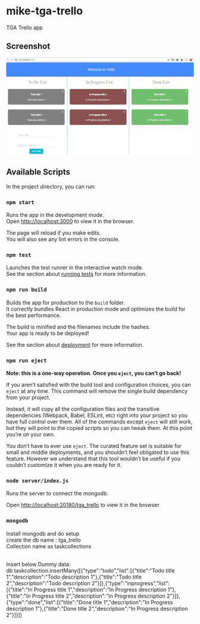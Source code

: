 # mike-tga-trello
TGA Trello app

## Screenshot
![alt text](https://github.com/michaelpackiyaraj/mike-tga-trello/blob/master/screenshot.jpg)

## Available Scripts

In the project directory, you can run:

### `npm start`

Runs the app in the development mode.<br>
Open [http://localhost:3000](http://localhost:3000) to view it in the browser.

The page will reload if you make edits.<br>
You will also see any lint errors in the console.

### `npm test`

Launches the test runner in the interactive watch mode.<br>
See the section about [running tests](#running-tests) for more information.

### `npm run build`

Builds the app for production to the `build` folder.<br>
It correctly bundles React in production mode and optimizes the build for the best performance.

The build is minified and the filenames include the hashes.<br>
Your app is ready to be deployed!

See the section about [deployment](#deployment) for more information.

### `npm run eject`

**Note: this is a one-way operation. Once you `eject`, you can’t go back!**

If you aren’t satisfied with the build tool and configuration choices, you can `eject` at any time. This command will remove the single build dependency from your project.

Instead, it will copy all the configuration files and the transitive dependencies (Webpack, Babel, ESLint, etc) right into your project so you have full control over them. All of the commands except `eject` will still work, but they will point to the copied scripts so you can tweak them. At this point you’re on your own.

You don’t have to ever use `eject`. The curated feature set is suitable for small and middle deployments, and you shouldn’t feel obligated to use this feature. However we understand that this tool wouldn’t be useful if you couldn’t customize it when you are ready for it.


### `node server/index.js`

Runs the server to connect the mongodb.<br>

Open [http://localhost:20180/tga_trello](http://localhost:2018/tga_trello) to view it in the browser<br>

### `mongodb`

Install mongodb and do setup<br>
create the db name : tga_trello<br>
Collection name as taskcollections<br><br>

Insert below Dummy data:<br>
db.taskcollection.insertMany([{"type":"todo","list":[{"title":"Todo title 1","description":"Todo description 1"},{"title":"Todo title 2","description":"Todo description 2"}]},{"type":"inprogress","list":[{"title":"In Progress title 1","description":"In Progress description 1"},{"title":"In Progress title 2","description":"In Progress description 2"}]},{"type":"done","list":[{"title":"Done title 1","description":"In Progress description 1"},{"title":"Done title 2","description":"In Progress description 2"}]}])

